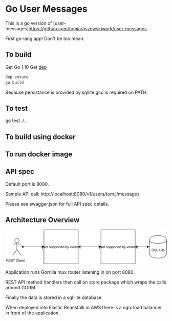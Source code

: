 # Go User Messages

This is a go version of [user-messages]https://github.com/tomjaroszewskiwork/user-messages.

First go-lang app! Don't be too mean.

## To build

Get Go 1.10
Get [dep](https://github.com/golang/dep)

```bash
dep ensure
go build
```

Because persistance is provided by sqllite gcc is required on PATH.

## To test

go test ./...

## To build using docker



## To run docker image



## API spec

Default port is 8080.

Sample API call: http://localhost:8080/v1/users/tom.j/messages

Please see swagger.json for full API spec details.

## Architecture Overview

![Architecture](/architecture.svg)

Application runs Gorrilla mux router listening in on port 8080.

REST API method handlers then call on store package which wraps the calls around GORM.

Finally the data is stored in a sql lite database.

When deployed into Elastic Beanstalk in AWS there is a ngix load balancer in front of the application.









